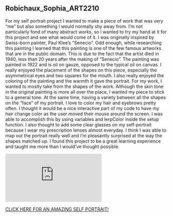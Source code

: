 ## Robichaux_Sophia_ART2210
For my self portrait project I wanted to make a piece of work that was very “me” but also something I would normally shy away from. I’m not particularly fond of many abstract works, so I wanted to try my hand at it for this project and see what would come of it. I was originally inspired by Swiss-born painter, Paul Klee’s “Senecio”. Odd enough, while researching this painting I learned that this painting is one of the few famous artworks that are in the public domain. This is due to the fact that the artist died in 1940, less than 20 years after the making of “Senecio”. The painting was painted in 1922 and is oil on gauze, opposed to the typical oil on canvas. I really enjoyed the placement of the shapes on this piece, especially the asymmetrical eyes and two squares for the mouth. I also really enjoyed the coloring of the painting and the warmth it gave the portrait. For my work, I wanted to mostly take from the shapes of the work. Although the skin tone in the original painting is more all over the place, I wanted my piece to stick to a general tone. At the same time, having a variety between all the shapes on the “face” of my portrait. I love to color my hair and eyebrows pretty often. I thought it would be a nice interactive part of my code to have my hair change color as the user moved their mouse around the screen. I was able to accomplish this by using variables and lerpColor inside the setup function. I also thought to add some clear glasses on my self-portrait because I wear my prescription lenses almost everyday. I think I was able to map out the portrait really well and I’m pleasantly surprised at the way the shapes matched up. I found this project to be a great learning experience and taught me more than I would’ve thought possible.

![](https://sophiarobichaux.github.io/Robichaux_Sophia_ART2210-1/Self-Portrait_Project/Robichaux_Sophia_ART2210_Self-portrait_Fall2019.html)


[CLICK HERE FOR AN AMAZING SELF PORTRAIT!](https://sophiarobichaux.github.io/Robichaux_Sophia_ART2210-1/Self-Portrait_Project/Robichaux_Sophia_ART2210_Self-portrait_Fall2019.html)

